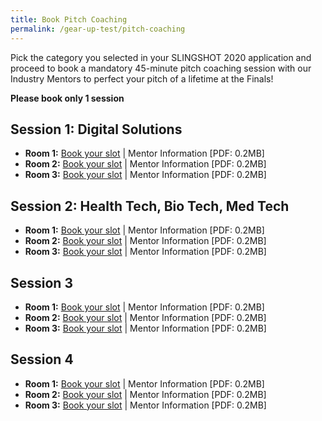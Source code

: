 ```yaml
---
title: Book Pitch Coaching
permalink: /gear-up-test/pitch-coaching
---
```

Pick the category you selected in your SLINGSHOT 2020 application and proceed to book a mandatory 45-minute pitch coaching session with our Industry Mentors to perfect your pitch of a lifetime at the Finals!

**Please book only 1 session**

## Session 1: Digital Solutions
* **Room 1:** [Book your slot](https://calendly.com) | Mentor Information [PDF: 0.2MB]
* **Room 2:** [Book your slot](https://calendly.com) | Mentor Information [PDF: 0.2MB]
* **Room 3:** [Book your slot](https://calendly.com) | Mentor Information [PDF: 0.2MB]

## Session 2: Health Tech, Bio Tech, Med Tech
* **Room 1:** [Book your slot](https://calendly.com) | Mentor Information [PDF: 0.2MB]
* **Room 2:** [Book your slot](https://calendly.com) | Mentor Information [PDF: 0.2MB]
* **Room 3:** [Book your slot](https://calendly.com) | Mentor Information [PDF: 0.2MB]

## Session 3
* **Room 1:** [Book your slot](https://calendly.com) | Mentor Information [PDF: 0.2MB]
* **Room 2:** [Book your slot](https://calendly.com) | Mentor Information [PDF: 0.2MB]
* **Room 3:** [Book your slot](https://calendly.com) | Mentor Information [PDF: 0.2MB]

## Session 4
* **Room 1:** [Book your slot](https://calendly.com) | Mentor Information [PDF: 0.2MB]
* **Room 2:** [Book your slot](https://calendly.com) | Mentor Information [PDF: 0.2MB]
* **Room 3:** [Book your slot](https://calendly.com) | Mentor Information [PDF: 0.2MB]

